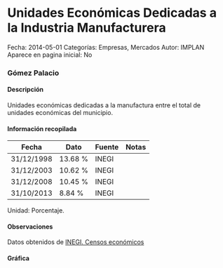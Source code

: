 Unidades Económicas Dedicadas a la Industria Manufacturera
=====

Fecha: 2014-05-01
Categorías: Empresas, Mercados
Autor: IMPLAN
Aparece en pagina inicial: No

### Gómez Palacio

#### Descripción

Unidades económicas dedicadas a la manufactura entre el total de unidades económicas del municipio.

<!-- break -->

#### Información recopilada

<table class="table table-hover table-bordered matriz">
  <thead>
    <tr><th>Fecha</th><th>Dato</th><th>Fuente</th><th>Notas</th></tr>
  </thead>
  <tbody>
    <tr><td class="centrado">31/12/1998</td><td class="derecha">13.68 %</td><td>INEGI</td><td></td></tr>
    <tr><td class="centrado">31/12/2003</td><td class="derecha">10.62 %</td><td>INEGI</td><td></td></tr>
    <tr><td class="centrado">31/12/2008</td><td class="derecha">10.45 %</td><td>INEGI</td><td></td></tr>
    <tr><td class="centrado">31/10/2013</td><td class="derecha">8.84 %</td><td>INEGI</td><td></td></tr>
  </tbody>
</table>

Unidad: Porcentaje.

#### Observaciones

Datos obtenidos de [INEGI. Censos económicos](http://www3.inegi.org.mx/sistemas/saic/)

#### Gráfica

<div id="Morrismmdxsavy" class="grafica"></div>
<script>
new Morris.Line({
element: 'Morrismmdxsavy',
data: [{ fecha: '1998-12-31', dato: 13.6800 },{ fecha: '2003-12-31', dato: 10.6200 },{ fecha: '2008-12-31', dato: 10.4500 },{ fecha: '2013-10-31', dato: 8.8400 }],
xkey: 'fecha',
ykeys: ['dato'],
labels: ['Dato'],
lineColors: ['#FF5B02'],
xLabelFormat: function(d) { return d.getDate()+'/'+(d.getMonth()+1)+'/'+d.getFullYear(); },
dateFormat: function(ts) { var d = new Date(ts); return d.getDate() + '/' + (d.getMonth() + 1) + '/' + d.getFullYear(); }
});
</script>
